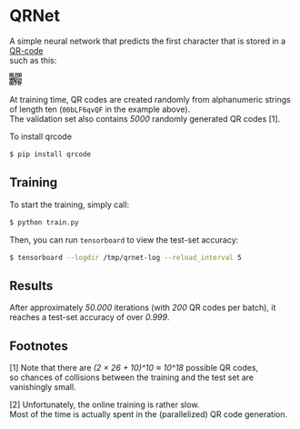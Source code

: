 # QRNet

A simple neural network that predicts the first character that is stored in a [QR-code](https://de.wikipedia.org/wiki/QR-Code)  
such as this:

![Sample QR-code](./files/00bLF6qvQF.png)

At training time, 
QR codes are created randomly from alphanumeric strings of length ten (`00bLF6qvQF` in the example above).  
The validation set also contains *5000* randomly generated QR codes [1].

To install qrcode
``` bash
$ pip install qrcode
```

## Training

To start the training, simply call:
``` bash
$ python train.py
```

Then, you can run `tensorboard` to view the test-set accuracy:
``` bash
$ tensorboard --logdir /tmp/qrnet-log --reload_interval 5
```

## Results

After approximately *50.000* iterations (with *200* QR codes per batch), it
reaches a test-set accuracy of over *0.999*.

## Footnotes

[1] Note that there are *(2 × 26 + 10)^10 ≈ 10^18* possible QR codes,  
so chances of collisions between the training and the test set are vanishingly small.

[2] Unfortunately, the online training is rather slow.  
Most of the time is actually spent in the (parallelized) QR code generation.
